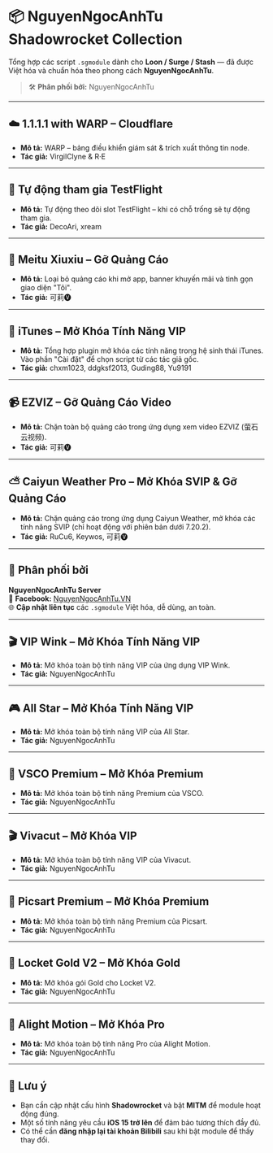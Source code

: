 # 📦 NguyenNgocAnhTu Shadowrocket Collection

Tổng hợp các script `.sgmodule` dành cho **Loon / Surge / Stash** — đã được Việt hóa và chuẩn hóa theo phong cách **NguyenNgocAnhTu**.

> 🛠 **Phân phối bởi:** NguyenNgocAnhTu  

---

## ☁️ 1.1.1.1 with WARP – Cloudflare
- **Mô tả:** WARP – bảng điều khiển giám sát & trích xuất thông tin node.  
- **Tác giả:** VirgilClyne & R·E  

---

## 🍏 Tự động tham gia TestFlight
- **Mô tả:** Tự động theo dõi slot TestFlight – khi có chỗ trống sẽ tự động tham gia.  
- **Tác giả:** DecoAri, xream  

---

## 🧱 Meitu Xiuxiu – Gỡ Quảng Cáo
- **Mô tả:** Loại bỏ quảng cáo khi mở app, banner khuyến mãi và tinh gọn giao diện "Tôi".  
- **Tác giả:** 可莉🅥  

---

## 🎵 iTunes – Mở Khóa Tính Năng VIP
- **Mô tả:** Tổng hợp plugin mở khóa các tính năng trong hệ sinh thái iTunes.  
  Vào phần "Cài đặt" để chọn script từ các tác giả gốc.  
- **Tác giả:** chxm1023, ddgksf2013, Guding88, Yu9191  

---

## 📹 EZVIZ – Gỡ Quảng Cáo Video
- **Mô tả:** Chặn toàn bộ quảng cáo trong ứng dụng xem video EZVIZ (萤石云视频).  
- **Tác giả:** 可莉🅥  

---

## ⛅ Caiyun Weather Pro – Mở Khóa SVIP & Gỡ Quảng Cáo
- **Mô tả:** Chặn quảng cáo trong ứng dụng Caiyun Weather, mở khóa các tính năng SVIP (chỉ hoạt động với phiên bản dưới 7.20.2).  
- **Tác giả:** RuCu6, Keywos, 可莉🅥  

---

## 📢 Phân phối bởi
**NguyenNgocAnhTu Server**  
💬 **Facebook:** [NguyenNgocAnhTu.VN](https://www.facebook.com/NguyenNgocAnhTu.VN)  
🌐 **Cập nhật liên tục** các `.sgmodule` Việt hóa, dễ dùng, an toàn.  

---

## 🎬 VIP Wink – Mở Khóa Tính Năng VIP
- **Mô tả:** Mở khóa toàn bộ tính năng VIP của ứng dụng VIP Wink.  
- **Tác giả:** NguyenNgocAnhTu  

---

## 🎮 All Star – Mở Khóa Tính Năng VIP
- **Mô tả:** Mở khóa toàn bộ tính năng VIP của All Star.  
- **Tác giả:** NguyenNgocAnhTu  

---

## 📸 VSCO Premium – Mở Khóa Premium
- **Mô tả:** Mở khóa toàn bộ tính năng Premium của VSCO.  
- **Tác giả:** NguyenNgocAnhTu  

---

## 🎬 Vivacut – Mở Khóa VIP
- **Mô tả:** Mở khóa toàn bộ tính năng VIP của Vivacut.  
- **Tác giả:** NguyenNgocAnhTu  

---

## 🎨 Picsart Premium – Mở Khóa Premium
- **Mô tả:** Mở khóa toàn bộ tính năng Premium của Picsart.  
- **Tác giả:** NguyenNgocAnhTu  

---

## 🏅 Locket Gold V2 – Mở Khóa Gold
- **Mô tả:** Mở khóa gói Gold cho Locket V2.  
- **Tác giả:** NguyenNgocAnhTu  

---

## 🎥 Alight Motion – Mở Khóa Pro
- **Mô tả:** Mở khóa toàn bộ tính năng Pro của Alight Motion.  
- **Tác giả:** NguyenNgocAnhTu  

---

## 📌 Lưu ý
- Bạn cần cập nhật cấu hình **Shadowrocket** và bật **MITM** để module hoạt động đúng.  
- Một số tính năng yêu cầu **iOS 15 trở lên** để đảm bảo tương thích đầy đủ.  
- Có thể cần **đăng nhập lại tài khoản Bilibili** sau khi bật module để thấy thay đổi.

